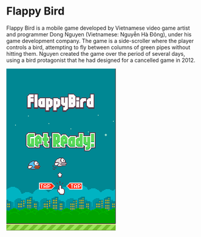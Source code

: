 <h1>Flappy Bird</h1>
<p>Flappy Bird is a mobile game developed by Vietnamese video game artist and programmer Dong Nguyen (Vietnamese: Nguyễn Hà Đông), under his game development company. The game is a side-scroller where the player controls a bird, attempting to fly between columns of green pipes without hitting them. Nguyen created the game over the period of several days, using a bird protagonist that he had designed for a cancelled game in 2012.</p>

<img src="flappy_bird.png" alt="flappy_bird">
